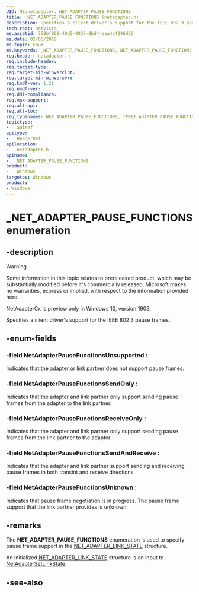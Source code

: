 ```yaml
---
UID: NE:netadapter._NET_ADAPTER_PAUSE_FUNCTIONS
title: _NET_ADAPTER_PAUSE_FUNCTIONS (netadapter.h)
description: Specifies a client driver's support for the IEEE 802.3 pause frames.
tech.root: netvista
ms.assetid: 758bf862-40d5-4035-8bd4-eaa4b4246d26
ms.date: 02/05/2018
ms.topic: enum
ms.keywords: _NET_ADAPTER_PAUSE_FUNCTIONS, NET_ADAPTER_PAUSE_FUNCTIONS, *PNET_ADAPTER_PAUSE_FUNCTIONS, 
req.header: netadapter.h
req.include-header:
req.target-type:
req.target-min-winverclnt:
req.target-min-winversvr:
req.kmdf-ver: 1.21
req.umdf-ver:
req.ddi-compliance:
req.max-support:
req.alt-api:
req.alt-loc:
req.typenames: NET_ADAPTER_PAUSE_FUNCTIONS, *PNET_ADAPTER_PAUSE_FUNCTIONS
topictype: 
-	apiref
apitype: 
-	HeaderDef
apilocation: 
-	netadapter.h
apiname: 
-	NET_ADAPTER_PAUSE_FUNCTIONS
product:
-	Windows
targetos: Windows
product:
- Windows
---
```


# _NET_ADAPTER_PAUSE_FUNCTIONS enumeration

## -description

> [!WARNING]
> Some information in this topic relates to prereleased product, which may be substantially modified before it's commercially released. Microsoft makes no warranties, express or implied, with respect to the information provided here.
>
> NetAdapterCx is preview only in Windows 10, version 1903.

Specifies a client driver's support for the IEEE 802.3 pause frames.

## -enum-fields

### -field NetAdapterPauseFunctionsUnsupported : 
Indicates that the adapter or link partner does not support pause frames.

### -field NetAdapterPauseFunctionsSendOnly : 
Indicates that the adapter and link partner only support sending pause frames from the adapter to the link partner.

### -field NetAdapterPauseFunctionsReceiveOnly : 
Indicates that the adapter and link partner only support sending pause frames from the link partner to the adapter.

### -field NetAdapterPauseFunctionsSendAndReceive : 
Indicates that the adapter and link partner support sending and receiving pause frames in both transint and receive directions.

### -field NetAdapterPauseFunctionsUnknown : 
Indicates that pause frame negotiation is in progress. The pause frame support that the link partner provides is unknown.

## -remarks

The **NET_ADAPTER_PAUSE_FUNCTIONS** enumeration is used to specify pause frame support in the [NET_ADAPTER_LINK_STATE](ns-netadapter-_net_adapter_link_state.md) structure.

An initialized [NET_ADAPTER_LINK_STATE](ns-netadapter-_net_adapter_link_state.md) structure is an input to [NetAdapterSetLinkState](nf-netadapter-netadaptersetlinkstate.md).



## -see-also

